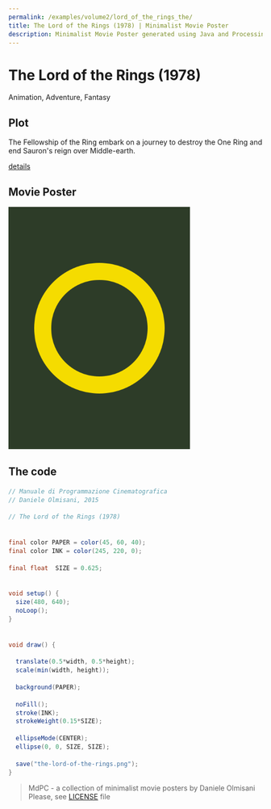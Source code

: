 ```yaml
---
permalink: /examples/volume2/lord_of_the_rings_the/
title: The Lord of the Rings (1978) | Minimalist Movie Poster
description: Minimalist Movie Poster generated using Java and Processing.
---
```


# The Lord of the Rings (1978)

Animation, Adventure, Fantasy

## Plot
The Fellowship of the Ring embark on a journey to destroy the One Ring and end Sauron's reign over Middle-earth.

[details](https://www.imdb.com/title/tt0077869/)

## Movie Poster
<img src="the-lord-of-the-rings.png"  width="360px" title="The Lord of the Rings">


## The code
```java
// Manuale di Programmazione Cinematografica
// Daniele Olmisani, 2015

// The Lord of the Rings (1978)


final color PAPER = color(45, 60, 40);
final color INK = color(245, 220, 0);

final float  SIZE = 0.625;


void setup() {
  size(480, 640);
  noLoop();
}


void draw() {
  
  translate(0.5*width, 0.5*height);
  scale(min(width, height));
 
  background(PAPER);
  
  noFill();
  stroke(INK);
  strokeWeight(0.15*SIZE);
  
  ellipseMode(CENTER);
  ellipse(0, 0, SIZE, SIZE);
  
  save("the-lord-of-the-rings.png");
}

```

> MdPC - a collection of minimalist movie posters
> by Daniele Olmisani
> Please, see [LICENSE](../../../LICENSE) file
